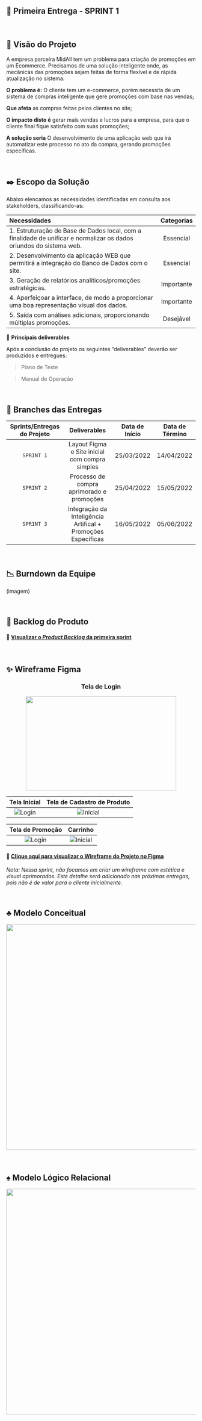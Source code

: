 ## :bookmark: Primeira Entrega - SPRINT 1

<br>

## :mag_right: Visão do Projeto

A empresa parceira MidAll tem um problema para criação de promoções em um Ecommerce. Precisamos de uma solução inteligente
onde, as mecânicas das promoções sejam feitas de forma flexível e de rápida atualização no sistema.

**O problema é:** O cliente tem um e-commerce, porém necessita de um sistema de compras inteligente que gere promoções com base nas vendas;

**Que afeta** as compras feitas pelos clientes no site;

**O impacto disto é** gerar mais vendas e lucros para a empresa, para que o cliente final fique satisfeito com suas promoções;

**A solução seria** O desenvolvimento de uma aplicação web que irá automatizar este processo no ato da compra, gerando promoções específicas.

<br>

## :black_nib: Escopo da Solução
Abaixo elencamos as necessidades identificadas em consulta aos stakeholders, classificando-as: 

| Necessidades | Categorias |
| :--- | :---: |
| 1. Estruturação de Base de Dados local, com a finalidade de unificar e normalizar os dados oriundos do sistema web. | Essencial |
| 2. Desenvolvimento da aplicação WEB que permitirá a integração do Banco de Dados com o site. | Essencial |
| 3. Geração de relatórios analíticos/promoções estratégicas. | Importante |
| 4. Aperfeiçoar a interface, de modo a proporcionar uma boa representação visual dos dados. | Importante |
| 5. Saída com análises adicionais, proporcionando múltiplas promoções. | Desejável |

:pushpin: **Principais deliverables**

Após a conclusão do projeto os seguintes “deliverables” deverão ser produzidos e entregues:

> Plano de Teste

> Manual de Operação

<br>

## :rocket: Branches das Entregas

| Sprints/Entregas do Projeto | Deliverables | Data de Início | Data de Término |
| :---: | :---: | :---: | :---: |
| `SPRINT 1` | Layout Figma e Site inicial com compra simples | 25/03/2022 | 14/04/2022 |
| `SPRINT 2` | Processo de compra aprimorado e promoções | 25/04/2022 | 15/05/2022 |
| `SPRINT 3` | Integração da Inteligência Artifical + Promoções Específicas | 16/05/2022 | 05/06/2022 |

<br>

## :chart_with_downwards_trend: Burndown da Equipe

(imagem)

<br>

## :newspaper: Backlog do Produto

#### 🔗 [Visualizar o *Product Backlog* da primeira sprint](https://github.com/Doc-Docker/APIMidAll/blob/main/Images/product_backlog1.png)

<br>

## :sparkles: Wireframe Figma

<p align="center">
      <h3 align="center"> Tela de Login </h3>
<p align="center">
      <img src="https://github.com/Doc-Docker/APIMidAll/blob/main/Images/tela_login.png" width="400" height="250">
<p align="center">

Tela Inicial             |  Tela de Cadastro de Produto
:-------------------------:|:-------------------------:
![Login](https://github.com/Doc-Docker/APIMidAll/blob/main/Images/tela_home.png)  |  ![Inicial](https://github.com/Doc-Docker/APIMidAll/blob/main/Images/tela_cadastro.png)

Tela de Promoção         |  Carrinho
:-------------------------:|:-------------------------:
![Login](https://github.com/Doc-Docker/APIMidAll/blob/main/Images/tela_promocao.png)  |  ![Inicial](https://github.com/Doc-Docker/APIMidAll/blob/main/Images/tela_carrinho.png)

#### 🔗 [Clique aqui para visualizar o Wireframe do Projeto no Figma](https://www.figma.com/file/9x87JgSK0HbLfNtucaYlDW/API-MidAll)

 _Nota: Nessa sprint, não focamos em criar um wireframe com estética e visual aprimorados. Este detalhe será adicionado nas próximas entregas, pois não é de valor para o cliente inicialmente._

<br>

## :clubs: Modelo Conceitual

<img src = "https://github.com/Doc-Docker/APIMidAll/blob/main/Images/Modelo_Conceitual.png" width="900" height="600"/></h1>

<br>

## :spades: Modelo Lógico Relacional

<img src = "https://github.com/Doc-Docker/APIMidAll/blob/main/Images/Modelo_Logico.png" width="900" height="600"/></h1>

<br>
